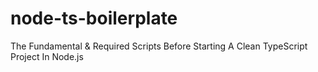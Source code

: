 # node-ts-boilerplate
The Fundamental &amp; Required Scripts Before Starting A Clean TypeScript Project In Node.js

